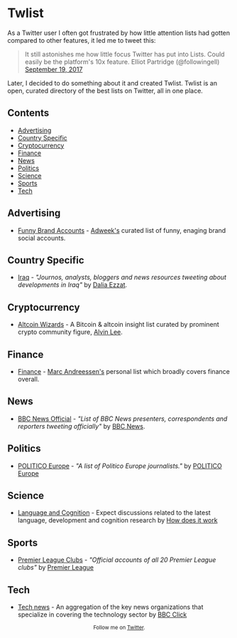 # Twlist

As a Twitter user I often got frustrated by how little attention lists had gotten compared to other features, it led me to tweet this:

> It still astonishes me how little focus Twitter has put into Lists. Could easily be the platform's 10x feature. Elliot Partridge (@followingell) [September 19, 2017](https://twitter.com/followingell/status/910256129904701446?ref_src=twsrc%5Etfw)

Later, I decided to do something about it and created Twlist. Twlist is an open, curated directory of the best lists on Twitter, all in one place.

## Contents

- [Advertising](#advertising)
- [Country Specific](#country-specific)
- [Cryptocurrency](#cryptocurrency)
- [Finance](#finance)
- [News](#news)
- [Politics](#politics)
- [Science](#science)
- [Sports](#sports)
- [Tech](#tech)

## Advertising

- [Funny Brand Accounts](https://twitter.com/Adweek/lists/funny-brand-accounts) - [Adweek's](https://twitter.com/Adweek) curated list of funny, enaging brand social accounts.

## Country Specific

- [Iraq](https://twitter.com/DaliaEzzat_/lists/iraq) - *"Journos, analysts, bloggers and news resources tweeting about developments in Iraq"* by [Dalia Ezzat](https://twitter.com/DaliaEzzat_).

## Cryptocurrency

- [Altcoin Wizards](https://twitter.com/onemanatatime/lists/altcoin-wizards) - A Bitcoin & altcoin insight list curated by prominent crypto community figure, [Alvin Lee](https://twitter.com/onemanatatime).

## Finance

- [Finance](https://twitter.com/pmarca/lists/finance) - [Marc Andreessen's](https://twitter.com/pmarca) personal list which broadly covers finance overall. 

## News

- [BBC News Official](https://twitter.com/BBCNews/lists/bbc-news-official) - *"List of BBC News presenters, correspondents and reporters tweeting officially"* by [BBC News](https://twitter.com/BBCNews).

## Politics

- [POLITICO Europe](https://twitter.com/POLITICOEurope/lists/politico-europe) - *"A list of Politico Europe journalists."* by [POLITICO Europe](https://twitter.com/POLITICOEurope)

## Science

- [Language and Cognition](https://twitter.com/generuso/lists/language-and-cognition) - Expect discussions related to the latest language, development and cognition research by [How does it work](https://twitter.com/generuso)


## Sports

- [Premier League Clubs](https://twitter.com/premierleague/lists/premier-league-clubs) - *"Official accounts of all 20 Premier League clubs"* by [Premier League](https://twitter.com/premierleague)

## Tech

- [Tech news](https://twitter.com/BBCClick/lists/tech-news) - An aggregation of the key news organizations that specialize in covering the technology sector by [BBC Click](ttps://twitter.com/BBCClick)


<p align="center">
	<sub>Follow me on <a href="https://twitter.com/followingell">Twitter</a>.</sub>
</p>
